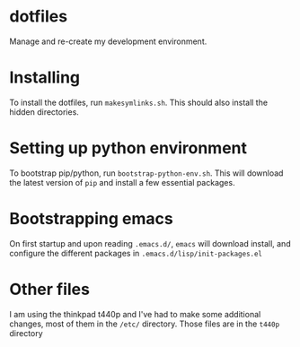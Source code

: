 dotfiles
========
Manage and re-create my development environment. 

Installing
===========
To install the dotfiles, run `makesymlinks.sh`. This should also
install the hidden directories.

Setting up python environment
==============================

To bootstrap pip/python, run `bootstrap-python-env.sh`. This will
download the latest version of `pip` and install a few essential packages.

Bootstrapping emacs
====================
On first startup and upon reading `.emacs.d/`, `emacs` will download
install, and configure the different packages in `.emacs.d/lisp/init-packages.el`

Other files
==============
I am using the thinkpad t440p and I've had to make some additional
changes, most of them in the `/etc/` directory. Those files are in the
`t440p` directory
